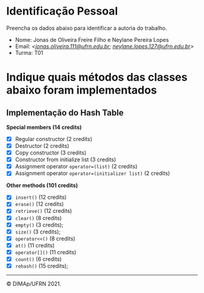 ﻿# Identificação Pessoal

Preencha os dados abaixo para identificar a autoria do trabalho.

- Nome: Jonas de Oliveira Freire Filho e Neylane Pereira Lopes
- Email: *<jonas.oliveira.111@ufrn.edu.br; neylane.lopes.127@ufrn.edu.br>*
- Turma: T01

# Indique quais métodos das classes abaixo foram implementados

## Implementação do Hash Table

**Special members (14 credits)**
- [X] Regular constructor (2 credits)
- [X] Destructor (2 credits)
- [X] Copy constructor (3 credits)
- [X] Constructor from initialize list (3 credits)
- [X] Assignment operator `operator=(list)` (2 credits)
- [X] Assignment operator `operator=(initializer list)` (2 credits)

**Other methods (101 credits)**
- [X] `insert()` (12 credits)
- [X] `erase()` (12 credits)
- [X] `retrieve()` (12 credits)
- [X] `clear()` (8 credits)
- [X] `empty()` (3 credits);
- [X] `size()` (3 credits);
- [X] `operator<<()` (8 credits)
- [X] `at()` (11 credits)
- [X] `operator[]()` (11 credits)
- [X] `count()` (6 credits)
- [X] `rehash()` (15 credits);

--------
&copy; DIMAp/UFRN 2021.
